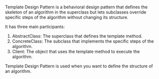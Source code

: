 Template Design Pattern is a behavioral design pattern that defines the skeleton of
an algorithm in the superclass but lets subclasses override specific steps of the
algorithm without changing its structure.

It has three main participants:
1. AbstractClass: The superclass that defines the template method.
2. ConcreteClass: The subclass that implements the specific steps of the algorithm.
3. Client: The object that uses the template method to execute the algorithm.

Template Design Pattern is used when you want to define the structure of an algorithm.
